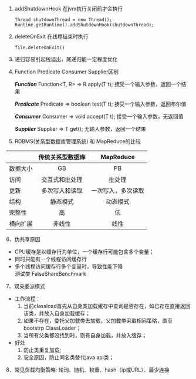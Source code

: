 1. addShutdownHook 在jvm执行关闭前才会执行
    ~~~~
    Thread shutdownThread = new Thread();
    Runtime.getRuntime().addShutdownHook(shutdownThread);
    ~~~~
2. deleteOnExit 在线程结束时执行
    ~~~~
    file.deleteOnExit()
    ~~~~
3. 递归容易引起栈溢出，尾递归能一定程度优化

4. Function Predicate Consumer Supplier区别

     **_Function_**
        Function<T, R> => R apply(T t);
        接受一个输入参数，返回一个结果
    
    **_Predicate_**
        Predicate<T> => boolean test(T t);
        接受一个输入参数，返回布尔值
        
    **_Consumer_**
        Consumer<T> => void accept(T t);
        接受一个输入参数，无返回值
    
    **_Supplier_**
        Supplier<T> => T get();
        无输入参数，返回一个结果
5. RDBMS(关系型数据库管理系统) 和 MapReduce的比较

| |传统关系型数据库|MapReduce|
|:----    |:--------: |:-----:|
|数据大小|GB|PB|
|访问|交互式和批处理|批处理|
|更新|多次写入和读取|一次写入，多次读取|
|结构|静态模式|动态模式|
|完整性|高|低|
|横向扩展|非线性|线性|

6、伪共享原因
 - CPU缓存是以缓存行为单位，一个缓存行可能包含多个变量；
 - 同时只能有一个线程访问缓存行
 - 多个线程访问缓存行多个变量时，导致性能下降   
 测试类 FalseShareBenchmark

7、双亲委派模式
  - 工作流程：
      1. 当前classload首先从自身类加载缓存中查询是否存在，如已存在直接返回该类，并放入自身加载缓存；
      2. 如果不存在，委托父加载类去加载，父加载类采取相同策略，直至bootstrp ClassLoader；
      3. 当所有父类都没找到时，则有自身加载，并放入缓存；
  - 好处
      1. 防止类重复加载;
      2. 安全原因，防止同名类替代java api类；

8、常见负载均衡策略: 轮询、随机、权重、hash（ip或URL）、最少连接   
   